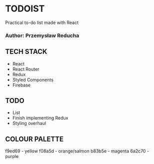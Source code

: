 # TODOIST

Practical to-do list made with React

### Author: Przemysław Reducha

## TECH STACK

-   React
-   React Router
-   Redux
-   Styled Components
-   Firebase

## TODO

-   List
-   Finish implementing Redux
-   Styling overhaul

## COLOUR PALETTE

f9ed69 - yellow
f08a5d - orange/salmon
b83b5e - magenta
6a2c70 - purple
